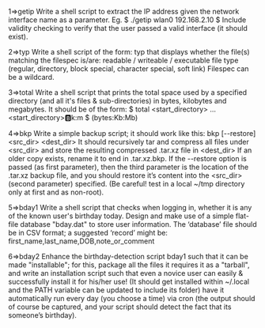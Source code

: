 1=>getip
Write a shell script to extract the IP address given the network
interface name as a parameter.
Eg.
$ ./getip wlan0
192.168.2.10
$
Include validity checking to verify that the user passed a valid interface (it
should exist).
 
2=>typ
Write a shell script of the form:
typ <filespec>
that displays whether the file(s) matching the filespec is/are:
  readable / writeable / executable
  file type (regular, directory, block special, character special, soft link)
           Filespec can be a wildcard.
 
3=>total
Write a shell script that prints the total space used by a specified directory (and all it's
files & sub-directories) in bytes, kilobytes and megabytes. It should be of the form:
$ total <start_directory>
...
<start_directory>:b:k:m
$
(bytes:Kb:Mb)
 
4=>bkp
Write a simple backup script; it should work like this:
bkp [--restore] <src_dir> <dest_dir>
It should recursively tar and compress all files under <src_dir> and store the resulting compressed .tar.xz file in <dest_dir>
If an older copy exists, rename it to end in .tar.xz.bkp.
If the --restore option is passed (as first parameter), then the third parameter is the location of the .tar.xz backup file, and you should restore it’s content into the <src_dir> (second parameter) specified. (Be careful! test in a local ~/tmp directory only at first and as non-root).

5=>bday1
Write a shell script that checks when logging in, whether it is any of the known user's
birthday today. Design and make use of a simple flat-file database "bday.dat" to store
user information. The ‘database’ file should be in CSV format; a suggested ‘record’ might be:
first_name,last_name,DOB,note_or_comment
 
6=>bday2
Enhance the birthday-detection script bday1 such that it can be made "installable"; for this, package all the files it requires it as a "tarball", and write an installation script such that even a novice user can easily & successfully install it for his/her use! (It should get installed within ~/.local and the PATH variable can be updated to include its folder)
have it automatically run every day (you choose a time) via cron (the output should of course be captured, and your script should detect the fact that its someone’s birthday).
